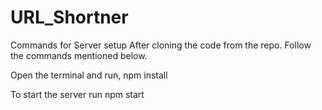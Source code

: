 # URL_Shortner
Commands for Server setup
After cloning the code from the repo. Follow the commands mentioned below.

Open the terminal and run,
npm install

To start the server run
npm start